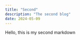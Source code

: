 ```yaml
---
title: "Second"
description: "The second blog"
date: 2024-05-09
---
```


Hello, this is my second markdown